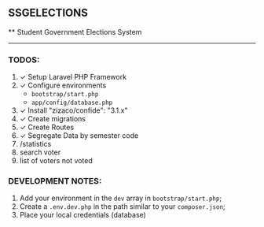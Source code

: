 ## SSGELECTIONS

** Student Government Elections System

---

### TODOS:
1. &#x2713; Setup Laravel PHP Framework
2. &#x2713; Configure environments
	* `bootstrap/start.php`
	* `app/config/database.php`
3. &#x2713; Install "zizaco/confide": "3.1.x"
4. &#x2713; Create migrations
5. &#x2713; Create Routes
6. &#x2713; Segregate Data by semester code
7. /statistics
8. search voter
9. list of voters not voted


### DEVELOPMENT NOTES:
1. Add your environment in the `dev` array in `bootstrap/start.php`;
2. Create a `.env.dev.php` in the path similar to your `composer.json`;
3. Place your local credentials (database)